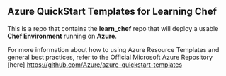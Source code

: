 ## Azure QuickStart Templates for Learning Chef

This is a repo that contains the **learn_chef** repo that will deploy a usable **Chef Environment** running on **Azure**.

For more information about how to using Azure Resource Templates and general best practices, refer to the Official Microsoft Azure Repository [here] https://github.com/Azure/azure-quickstart-templates

